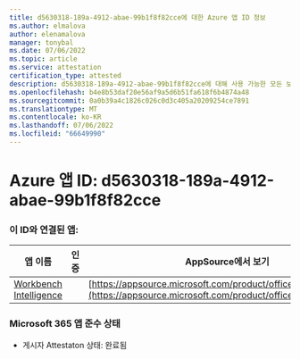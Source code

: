 ```yaml
---
title: d5630318-189a-4912-abae-99b1f8f82cce에 대한 Azure 앱 ID 정보
ms.author: elmalova
author: elenamalova
manager: tonybal
ms.date: 07/06/2022
ms.topic: article
ms.service: attestation
certification_type: attested
description: d5630318-189a-4912-abae-99b1f8f82cce에 대해 사용 가능한 모든 보안 및 규정 준수 정보입니다.
ms.openlocfilehash: b4e8b53daf20e56af9a5d6b51fa618f6b4874a48
ms.sourcegitcommit: 0a0b39a4c1826c026c0d3c405a20209254ce7891
ms.translationtype: MT
ms.contentlocale: ko-KR
ms.lasthandoff: 07/06/2022
ms.locfileid: "66649990"
---
```

# <a name="azure-app-id-d5630318-189a-4912-abae-99b1f8f82cce"></a>Azure 앱 ID: d5630318-189a-4912-abae-99b1f8f82cce


### <a name="apps-associated-with-this-id"></a>이 ID와 연결된 앱:
| **앱 이름** | **인증** | **AppSource에서 보기** |
|--------------|---------------|-----------------------|
| [Workbench Intelligence](../forward/WA200002705.md) |  | [https://appsource.microsoft.com/product/office/WA200002705](https://appsource.microsoft.com/product/office/WA200002705) |

### <a name="microsoft-365-app-compliance-status"></a>Microsoft 365 앱 준수 상태
- 게시자 Attestaton 상태: 완료됨
